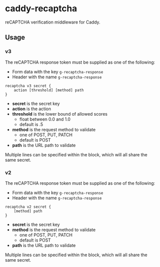 # caddy-recaptcha

reCAPTCHA verification middleware for Caddy.

## Usage

### v3

The reCAPTCHA response token must be supplied as one of the following:
* Form data with the key `g-recaptcha-response`
* Header with the name `g-recaptcha-response`

```
recaptcha v3 secret {
	action [threshold] [method] path
}
```

* **secret** is the secret key
* **action** is the action
* **threshold** is the lower bound of allowed scores
	* float between 0.0 and 1.0
	* default is .5
* **method** is the request method to validate
	* one of POST, PUT, PATCH
	* default is POST
* **path** is the URL path to validate

Multiple lines can be specified within the block, which will all share the same secret.

### v2

The reCAPTCHA response token must be supplied as one of the following:
* Form data with the key `g-recaptcha-response`
* Header with the name `g-recaptcha-response`

```
recaptcha v2 secret {
	[method] path
}
```

* **secret** is the secret key
* **method** is the request method to validate
	* one of POST, PUT, PATCH
	* default is POST
* **path** is the URL path to validate

Multiple lines can be specified within the block, which will all share the same secret.
